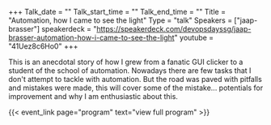 +++
Talk_date = ""
Talk_start_time = ""
Talk_end_time = ""
Title = "Automation, how I came to see the light"
Type = "talk"
Speakers = ["jaap-brasser"]
speakerdeck = "https://speakerdeck.com/devopsdayssg/jaap-brasser-automation-how-i-came-to-see-the-light"
youtube = "41Uez8c6Ho0"
+++

This is an anecdotal story of how I grew from a fanatic GUI clicker to a student of the school of automation. Nowadays there are few tasks that I don't attempt to tackle with automation. But the road was paved with pitfalls and mistakes were made, this will cover some of the mistake... potentials for improvement and why I am enthusiastic about this.

{{< event_link page="program" text="view full program" >}}
